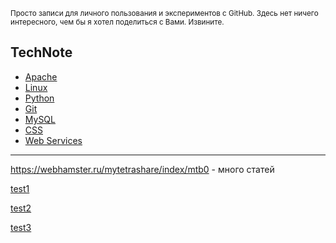<small>Просто записи для личного пользования и экспериментов с GitHub. Здесь нет ничего интересного, чем бы я хотел поделиться с Вами. Извините.</small>

## TechNote

* [Apache](apache)
* [Linux](linux)
* [Python](python)
* [Git](git)
* [MySQL](mysql)
* [CSS](css)
* [Web Services](web-services)

___

<https://webhamster.ru/mytetrashare/index/mtb0> - много статей

[test1](test)

[test2](test2)

[test3](test3)

